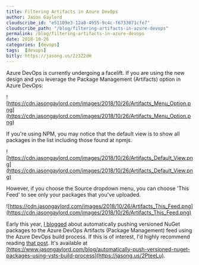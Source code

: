 ```yaml
---
title: Filtering Artifacts in Azure DevOps
author: Jason Gaylord
cloudscribe_id: "e51109e3-12a8-4955-9c4c-f6733071cfe7"
cloudscribe_path: "/blog/filtering-artifacts-in-azure-devops"
permalink: /blog/filtering-artifacts-in-azure-devops
date: 2018-10-26
categories: [devops]
tags:  [devops]
bitly: https://jasong.us/2z3Z2dH
---
```


Azure DevOps is currently undergoing a facelift. If you are using the new design and you leverage the Package Management (Artifacts) option in Azure DevOps:

![https://cdn.jasongaylord.com/images/2018/10/26/Artifacts_Menu_Option.png](https://cdn.jasongaylord.com/images/2018/10/26/Artifacts_Menu_Option.png)

If you're using NPM, you may notice that the default view is to show all packages in the list including those found at npmjs. 

![https://cdn.jasongaylord.com/images/2018/10/26/Artifacts_Default_View.png](https://cdn.jasongaylord.com/images/2018/10/26/Artifacts_Default_View.png)

However, if you choose the Source dropdown menu, you can choose 'This Feed' to see only your packages that you've uploaded.

![https://cdn.jasongaylord.com/images/2018/10/26/Artifacts_This_Feed.png](https://cdn.jasongaylord.com/images/2018/10/26/Artifacts_This_Feed.png)

Early this year, [I blogged](https://jasong.us/2PteeLu) about automatically pushing versioned NuGet packages to the Azure DevOps Artifacts (Package Management) feed using the Azure DevOps build process. If this is of interest, I'd highly recommend reading [that post](https://jasong.us/2PteeLu). It's available at [https://www.jasongaylord.com/blog/automatically-push-versioned-nuget-packages-using-vsts-build-process](https://jasong.us/2PteeLu).